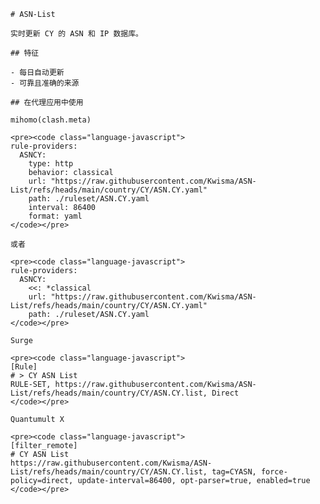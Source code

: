
    # ASN-List
    
    实时更新 CY 的 ASN 和 IP 数据库。
    
    ## 特征
    
    - 每日自动更新
    - 可靠且准确的来源
    
    ## 在代理应用中使用
    
    mihomo(clash.meta)
   
    <pre><code class="language-javascript">
    rule-providers:
      ASNCY:
        type: http
        behavior: classical
        url: "https://raw.githubusercontent.com/Kwisma/ASN-List/refs/heads/main/country/CY/ASN.CY.yaml"
        path: ./ruleset/ASN.CY.yaml
        interval: 86400
        format: yaml
    </code></pre>

    或者

    <pre><code class="language-javascript">
    rule-providers:
      ASNCY:
        <<: *classical
        url: "https://raw.githubusercontent.com/Kwisma/ASN-List/refs/heads/main/country/CY/ASN.CY.yaml"
        path: ./ruleset/ASN.CY.yaml
    </code></pre>
    
    Surge
    
    <pre><code class="language-javascript">
    [Rule]
    # > CY ASN List
    RULE-SET, https://raw.githubusercontent.com/Kwisma/ASN-List/refs/heads/main/country/CY/ASN.CY.list, Direct
    </code></pre>
    
    Quantumult X
    
    <pre><code class="language-javascript">
    [filter_remote]
    # CY ASN List
    https://raw.githubusercontent.com/Kwisma/ASN-List/refs/heads/main/country/CY/ASN.CY.list, tag=CYASN, force-policy=direct, update-interval=86400, opt-parser=true, enabled=true
    </code></pre>
    
